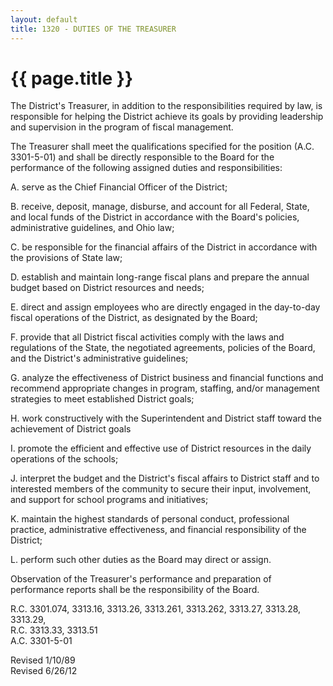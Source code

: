 ```yaml
---
layout: default
title: 1320 - DUTIES OF THE TREASURER
---
```


{{ page.title }}
================

The District's Treasurer, in addition to the responsibilities required
by law, is responsible for helping the District achieve its goals by
providing leadership and supervision in the program of fiscal
management.

The Treasurer shall meet the qualifications specified for the position
(A.C. 3301-5-01) and shall be directly responsible to the Board for the
performance of the following assigned duties and responsibilities:

A. serve as the Chief Financial Officer of the District;

B. receive, deposit, manage, disburse, and account for all Federal,
State, and local funds of the District in accordance with the Board's
policies, administrative guidelines, and Ohio law;

C. be responsible for the financial affairs of the District in
accordance with the provisions of State law;

D. establish and maintain long-range fiscal plans and prepare the annual
budget based on District resources and needs;

E. direct and assign employees who are directly engaged in the
day-to-day fiscal operations of the District, as designated by the
Board;

F. provide that all District fiscal activities comply with the laws and
regulations of the State, the negotiated agreements, policies of the
Board, and the District's administrative guidelines;

G. analyze the effectiveness of District business and financial
functions and recommend appropriate changes in program, staffing, and/or
management strategies to meet established District goals;

H. work constructively with the Superintendent and District staff toward
the achievement of District goals

I. promote the efficient and effective use of District resources in the
daily operations of the schools;

J. interpret the budget and the District's fiscal affairs to District
staff and to interested members of the community to secure their input,
involvement, and support for school programs and initiatives;

K. maintain the highest standards of personal conduct, professional
practice, administrative effectiveness, and financial responsibility of
the District;

L. perform such other duties as the Board may direct or assign.

Observation of the Treasurer's performance and preparation of
performance reports shall be the responsibility of the Board.

R.C. 3301.074, 3313.16, 3313.26, 3313.261, 3313.262, 3313.27, 3313.28,
3313.29,\
 R.C. 3313.33, 3313.51\
 A.C. 3301-5-01

Revised 1/10/89\
 Revised 6/26/12

